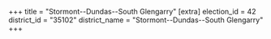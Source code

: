+++
title = "Stormont--Dundas--South Glengarry"
[extra]
election_id = 42
district_id = "35102"
district_name = "Stormont--Dundas--South Glengarry"
+++
